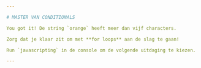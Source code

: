 ```yaml
---

# MASTER VAN CONDITIONALS

You got it! De string `orange` heeft meer dan vijf characters.

Zorg dat je klaar zit om met **for loops** aan de slag te gaan!

Run `javascripting` in de console om de volgende uitdaging te kiezen.

---
```

